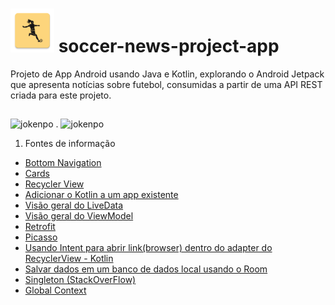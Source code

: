 # <img src="https://github.com/vinipanjos/soccer-news-project-app/blob/master/app/src/main/res/mipmap-xxxhdpi/ic_launcher.png" alt="jokenpo" width="70"/>  soccer-news-project-app
Projeto de App Android usando Java e Kotlin, explorando o Android Jetpack que apresenta notícias sobre futebol, consumidas a partir de uma API REST criada para este projeto. 

##
<img src="https://cdn.discordapp.com/attachments/984476455461351424/992156224177061908/unknown.png" alt="jokenpo" width="250"/>               .            <img src="https://cdn.discordapp.com/attachments/984476455461351424/992156420772466849/unknown.png" alt="jokenpo" width="250"/>


1. Fontes de informação
  - [Bottom Navigation](https://material.io/components/bottom-navigation)
  - [Cards](https://material.io/components/cards#anatomy)
  - [Recycler View](https://developer.android.com/guide/topics/ui/layout/recyclerview?hl=pt-br#kotlin)
  - [Adicionar o Kotlin a um app existente ](https://developer.android.com/kotlin/add-kotlin#groovy)
  - [Visão geral do LiveData](https://developer.android.com/topic/libraries/architecture/livedata)
  - [Visão geral do ViewModel](https://developer.android.com/topic/libraries/architecture/viewmodel)
  - [Retrofit](https://github.com/square/retrofit)
  - [Picasso](https://github.com/square/picasso)
  - [Usando Intent para abrir link(browser) dentro do adapter do RecyclerView - Kotlin](https://stackoverflow.com/questions/55999815/how-to-make-intent-to-browser-inside-the-adapter-of-recyclyrview)
  - [Salvar dados em um banco de dados local usando o Room ](https://developer.android.com/training/data-storage/room)
  - [Singleton (StackOverFlow)](https://stackoverflow.com/questions/21604243/correct-implementation-of-initialization-on-demand-holder-idiom)
  - [Global Context](https://stackoverflow.com/questions/14057273/android-singleton-with-global-context/14057777#14057777)
